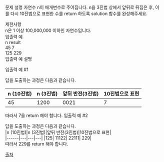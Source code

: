 문제 설명
자연수 n이 매개변수로 주어집니다. n을 3진법 상에서 앞뒤로 뒤집은 후, 이를 다시 10진법으로 표현한 수를 return 하도록 solution 함수를 완성해주세요.

제한사항  
n은 1 이상 100,000,000 이하인 자연수입니다.  
입출력 예  
n	 result  
45	   7  
125	  229  
입출력 예 설명  

입출력 예 #1

답을 도출하는 과정은 다음과 같습니다.  
		 

|n (10진법)|n (3진법)|앞뒤 반전(3진법)|10진법으로 표현|
|------|---|---|---|
|45| 1200|   0021|   7|


따라서 7을 return 해야 합니다.
입출력 예 #2

답을 도출하는 과정은 다음과 같습니다.  
|n (10진법)|n (3진법)|앞뒤 반전(3진법)|10진법으로 표현|  
|------|---|---|---|
|125| 11122|  22111|   229|  
따라서 229를 return 해야 합니다.

[출처](https://programmers.co.kr/learn/courses/30/lessons/68935)